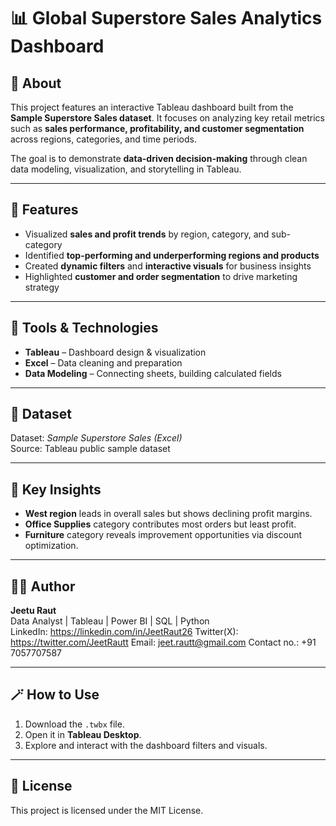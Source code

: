 # 📊 Global Superstore Sales Analytics Dashboard

## 🧠 About
This project features an interactive Tableau dashboard built from the **Sample Superstore Sales dataset**. It focuses on analyzing key retail metrics such as **sales performance, profitability, and customer segmentation** across regions, categories, and time periods.  

The goal is to demonstrate **data-driven decision-making** through clean data modeling, visualization, and storytelling in Tableau.

---

## 🚀 Features
- Visualized **sales and profit trends** by region, category, and sub-category  
- Identified **top-performing and underperforming regions and products**  
- Created **dynamic filters** and **interactive visuals** for business insights  
- Highlighted **customer and order segmentation** to drive marketing strategy  

---

## 🧰 Tools & Technologies
- **Tableau** – Dashboard design & visualization  
- **Excel** – Data cleaning and preparation  
- **Data Modeling** – Connecting sheets, building calculated fields  

---

## 📂 Dataset
Dataset: *Sample Superstore Sales (Excel)*  
Source: Tableau public sample dataset  

---

## 🎯 Key Insights
- **West region** leads in overall sales but shows declining profit margins.  
- **Office Supplies** category contributes most orders but least profit.  
- **Furniture** category reveals improvement opportunities via discount optimization.  

---

## 🧑‍💻 Author
**Jeetu Raut**  
Data Analyst | Tableau | Power BI | SQL | Python  
LinkedIn: https://linkedin.com/in/JeetRaut26
Twitter(X): https://twitter.com/JeetRautt
Email: jeet.rautt@gmail.com
Contact no.: +91 7057707587

---

## 🪄 How to Use
1. Download the `.twbx` file.  
2. Open it in **Tableau Desktop**.  
3. Explore and interact with the dashboard filters and visuals.  

---

## 📜 License
This project is licensed under the MIT License.
